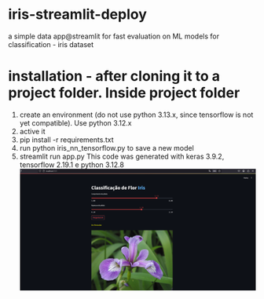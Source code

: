 # iris-streamlit-deploy
a simple data app@streamlit for fast evaluation on ML models for classification - iris dataset
# installation - after cloning it to a project folder. Inside project folder
1) create an environment (do not use python 3.13.x, since tensorflow is not yet compatible). Use python 3.12.x
2) active it
3) pip install -r requirements.txt
4) run python iris_nn_tensorflow.py to save a new model
5) streamlit run app.py
This code was generated with keras 3.9.2, tensorflow 2.19.1 e python 3.12.8
<img src='print_screen.png'></img>
